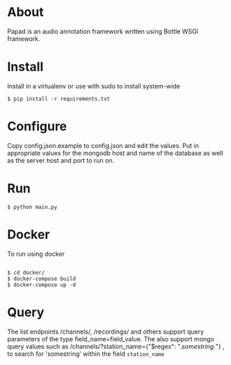# About

Papad is an audio annotation framework written using Bottle WSGI framework.

# Install

Install in a virtualenv or use with sudo to install system-wide

`$ pip install -r requirements.txt`

# Configure

Copy config.json.example to config.json and edit the values. Put in appropriate values for the mongodb host and name of the database as well as the server host and port to run on.

# Run

`$ python main.py`

# Docker

To run using docker

```

$ cd docker/
$ docker-compose build
$ docker-compose up -d

```

# Query

The list endpoints /channels/, /recordings/ and others support query parameters of the type field_name=field_value. 
The also support mongo query values such as /channels/?station_name={"$regex": ".*somestring.*"} , to search for 
'somestring' within the field `station_name`
